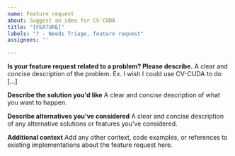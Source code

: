 ```yaml
---
name: Feature request
about: Suggest an idea for CV-CUDA
title: "[FEATURE]"
labels: "? - Needs Triage, feature request"
assignees: ''

---
```


**Is your feature request related to a problem? Please describe.**
A clear and concise description of the problem. Ex. I wish I could use CV-CUDA to do [...]

**Describe the solution you'd like**
A clear and concise description of what you want to happen.

**Describe alternatives you've considered**
A clear and concise description of any alternative solutions or features you've considered.

**Additional context**
Add any other context, code examples, or references to existing implementations about the feature request here.
